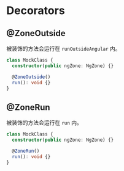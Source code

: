 # Decorators

## @ZoneOutside

被装饰的方法会运行在 `runOutsideAngular` 内。

```typescript
class MockClass {
  constructor(public ngZone: NgZone) {}

  @ZoneOutside()
  run(): void {}
}
```

## @ZoneRun

被装饰的方法会运行在 `run` 内。

```typescript
class MockClass {
  constructor(public ngZone: NgZone) {}

  @ZoneRun()
  run(): void {}
}
```
